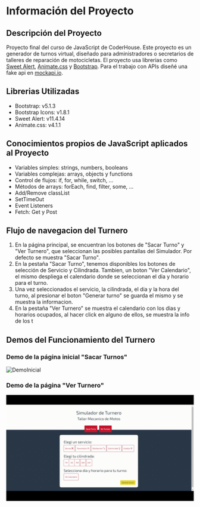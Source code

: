 # Información del Proyecto
## Descripción del Proyecto

Proyecto final del curso de JavaScript de CoderHouse.
Este proyecto es un generador de turnos virtual, diseñado para administradores o secretarios de talleres de reparación de motocicletas.
El proyecto usa librerias como [Sweet Alert](https://sweetalert2.github.io/), [Animate.css](https://animate.style/) y [Bootstrap](https://getbootstrap.com/).
Para el trabajo con APIs diseñé una fake api en [mockapi.io](https://mockapi.io/projects).

## Librerias Utilizadas
- Bootstrap: v5.1.3
- Bootstrap Icons: v1.8.1
- Sweet Alert: v11.4.14 
- Animate.css: v4.1.1

## Conocimientos propios de JavaScript aplicados al Proyecto
- Variables simples: strings, numbers, booleans
- Variables complejas: arrays, objects y functions
- Control de flujos: if, for, while, switch, ...
- Métodos de arrays: forEach, find, filter, some, ...
- Add/Remove classList
- SetTimeOut
- Event Listeners
- Fetch: Get y Post

## Flujo de navegacion del Turnero
1. En la página principal, se encuentran los botones de "Sacar Turno" y "Ver Turnero", que seleccionan las posibles pantallas del Simulador. Por defecto se muestra "Sacar Turno".
2. En la pestaña "Sacar Turno", tenemos disponibles los botones de selección de Servicio y Cilindrada. Tambien, un boton "Ver Calendario", el mismo despliega el calendario donde se seleccionan el dia y horario para el turno.
3. Una vez seleccionados el servicio, la cilindrada, el dia y la hora del turno, al presionar el boton "Generar turno" se guarda el mismo y se muestra la informacion.
4. En la pestaña "Ver Turnero" se muestra el calendario con los dias y horarios ocupados, al hacer click en alguno de ellos, se muestra la info de los t

## Demos del Funcionamiento del Turnero
### Demo de la página inicial "Sacar Turnos"
![DemoInicial](./src/DemoInicial.gif)

### Demo de la página "Ver Turnero"
![DemoTurnero](./src/DemoTurnero.gif)
